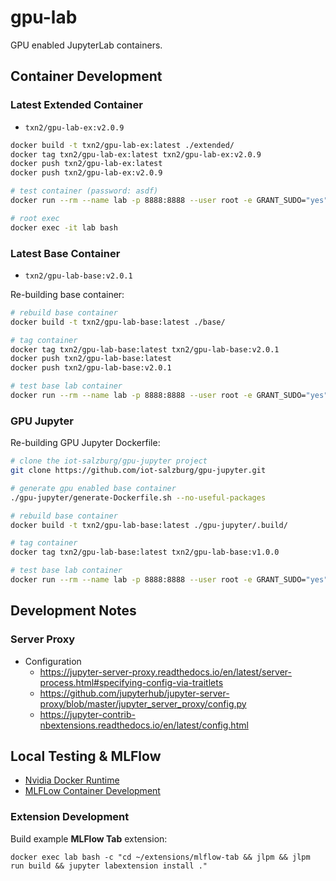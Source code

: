 # gpu-lab

GPU enabled JupyterLab containers.

## Container Development

### Latest Extended Container
- `txn2/gpu-lab-ex:v2.0.9`

```bash
docker build -t txn2/gpu-lab-ex:latest ./extended/
docker tag txn2/gpu-lab-ex:latest txn2/gpu-lab-ex:v2.0.9
docker push txn2/gpu-lab-ex:latest
docker push txn2/gpu-lab-ex:v2.0.9

# test container (password: asdf)
docker run --rm --name lab -p 8888:8888 --user root -e GRANT_SUDO="yes" -e JUPYTER_ENABLE_LAB="yes" txn2/gpu-lab-ex:v2.0.9

# root exec
docker exec -it lab bash

```

### Latest Base Container

- `txn2/gpu-lab-base:v2.0.1`

Re-building base container:
```bash
# rebuild base container
docker build -t txn2/gpu-lab-base:latest ./base/

# tag container
docker tag txn2/gpu-lab-base:latest txn2/gpu-lab-base:v2.0.1
docker push txn2/gpu-lab-base:latest
docker push txn2/gpu-lab-base:v2.0.1

# test base lab container
docker run --rm --name lab -p 8888:8888 --user root -e GRANT_SUDO="yes" -e JUPYTER_ENABLE_LAB="yes" txn2/gpu-lab-base:v2.0.1
```

### GPU Jupyter

Re-building GPU Jupyter Dockerfile:
```bash
# clone the iot-salzburg/gpu-jupyter project
git clone https://github.com/iot-salzburg/gpu-jupyter.git

# generate gpu enabled base container
./gpu-jupyter/generate-Dockerfile.sh --no-useful-packages

# rebuild base container
docker build -t txn2/gpu-lab-base:latest ./gpu-jupyter/.build/

# tag container
docker tag txn2/gpu-lab-base:latest txn2/gpu-lab-base:v1.0.0

# test base lab container
docker run --rm --name lab -p 8888:8888 --user root -e GRANT_SUDO="yes" -e JUPYTER_ENABLE_LAB="yes" txn2/gpu-lab-base:v1.0.0

```

## Development Notes

### Server Proxy

- Configuration
  - https://jupyter-server-proxy.readthedocs.io/en/latest/server-process.html#specifying-config-via-traitlets
  - https://github.com/jupyterhub/jupyter-server-proxy/blob/master/jupyter_server_proxy/config.py
  - https://jupyter-contrib-nbextensions.readthedocs.io/en/latest/config.html


## Local Testing & MLFlow

- [Nvidia Docker Runtime](https://cnvrg.io/how-to-setup-docker-and-nvidia-docker-2-0-on-ubuntu-18-04/)
- [MLFLow Container Development](https://github.com/txn2/mlflow)


### Extension Development

Build example **MLFlow Tab** extension:
```
docker exec lab bash -c "cd ~/extensions/mlflow-tab && jlpm && jlpm run build && jupyter labextension install ."
```